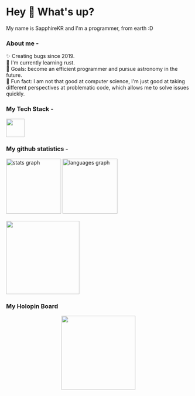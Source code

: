 <h1 align="left">Hey 👋 What's up?</h1>



<p align="left">My name is SapphireKR and I'm a programmer, from earth :D</p>


<h3 align="left">About me -</h3>



<p align="left">✨ Creating bugs since 2019.<br>🔭 I'm currently learning rust.<br>🎯 Goals: become an efficient programmer and pursue astronomy in the future.<br>🎲 Fun fact: I am not that good at computer science, I'm just good at taking different perspectives at problematic code, which allows me to solve issues quickly.</p>



<h3 align="left">My Tech Stack -</h3>



<div align="left">
  <img height="50" src="https://skillicons.dev/icons?i=html,css,py,vscode,discord,electron,github,md,tauri,rust"  />
</div>



<h3 align="left">My github statistics -</h3>



<div align="left">
  <img src="https://github-readme-stats.vercel.app/api?hide_title=false&hide_rank=false&show_icons=true&include_all_commits=true&count_private=true&disable_animations=false&theme=dracula&locale=en&hide_border=false&custom_title=Github Stats&username=sapphire-code" height="150" alt="stats graph"  />
  <img src="https://github-readme-stats.vercel.app/api/top-langs?locale=en&hide_title=false&layout=compact&card_width=320&langs_count=5&theme=dracula&hide_border=false&username=sapphire-code" height="150" alt="languages graph"  />
</div>

<br>

<div align="left">
  <img height="200" src="https://github-readme-activity-graph.cyclic.app/graph?username=sapphire-code&theme=dracula"  />
</div>



<h3 align="left">My Holopin Board</h3>



<div align="center">
  <img height="202" src="https://holopin.me/sapphirekr"  />
</div>


